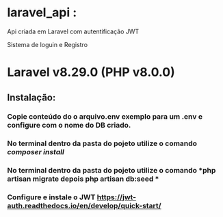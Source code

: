 # laravel_api :
 Api criada em Laravel com autentificação JWT

 Sistema de loguin e Registro
 
 # Laravel v8.29.0 (PHP v8.0.0)
 
 
 ## Instalação:
 
 ### Copie conteúdo do o arquivo.env exemplo para um .env e configure com o nome do DB criado.
 
 ### No terminal dentro da pasta do pojeto utilize o comando *composer install*

 ### No terminal dentro da pasta do pojeto utilize o comando *php artisan migrate depois php artisan db:seed *

 ### Configure e instale  o JWT https://jwt-auth.readthedocs.io/en/develop/quick-start/
 
